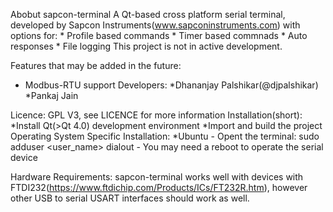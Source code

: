 Abobut sapcon-terminal
A Qt-based cross platform serial terminal, developed by Sapcon Instruments(www.sapconinstruments.com) with options for:
    * Profile based commands
    * Timer based commnads
    * Auto responses
    * File logging
This project is not in active development.

Features that may be added in the future:

* Modbus-RTU support
Developers:
*Dhananjay Palshikar(@djpalshikar)
*Pankaj Jain

Licence: GPL V3, see LICENCE for more information
Installation(short):
   *Install Qt(>Qt 4.0) development environment 
   *Import and build the project
 Operating System Specific Installation:
   *Ubuntu
      - Opent the terminal:
         sudo adduser <user_name> dialout
      - You may need a reboot to operate the serial device

Hardware Requirements:
   sapcon-terminal works well with devices with FTDI232(https://www.ftdichip.com/Products/ICs/FT232R.htm),
   however other USB to serial USART interfaces should work as well.
